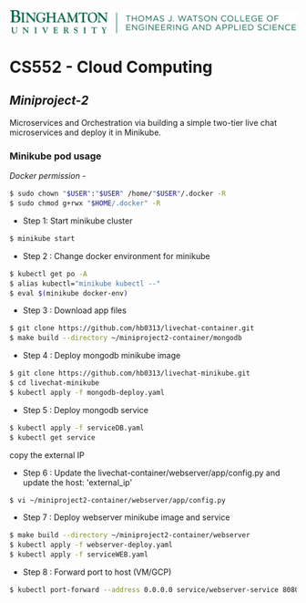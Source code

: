 [![N|Solid](.images/BU-LockupH-WatsonCollege-342.png)](https://www.binghamton.edu/computer-science/index.html)

# CS552 - Cloud Computing

## _Miniproject-2_

Microservices and Orchestration via building a simple two-tier live chat microservices and deploy it in Minikube.

### Minikube pod usage

_Docker permission -_

```sh
$ sudo chown "$USER":"$USER" /home/"$USER"/.docker -R
$ sudo chmod g+rwx "$HOME/.docker" -R
````

- Step 1: Start minikube cluster

```sh
$ minikube start
```

- Step 2 : Change docker environment for minikube 

```sh
$ kubectl get po -A
$ alias kubectl="minikube kubectl --"
$ eval $(minikube docker-env)
```

- Step 3 : Download app files

```sh
$ git clone https://github.com/hb0313/livechat-container.git
$ make build --directory ~/miniproject2-container/mongodb
```

- Step 4 : Deploy mongodb minikube image

```sh
$ git clone https://github.com/hb0313/livechat-minikube.git
$ cd livechat-minikube
$ kubectl apply -f mongodb-deploy.yaml
```

- Step 5 : Deploy mongodb service

```sh
$ kubectl apply -f serviceDB.yaml
$ kubectl get service
```

copy the external IP

- Step 6 : Update the livechat-container/webserver/app/config.py and update the host: 'external_ip'

```sh
$ vi ~/miniproject2-container/webserver/app/config.py
```

- Step 7 : Deploy webserver minikube image and service

```sh
$ make build --directory ~/miniproject2-container/webserver
$ kubectl apply -f webserver-deploy.yaml
$ kubectl apply -f serviceWEB.yaml
```

- Step 8 : Forward port to host (VM/GCP)

```sh
$ kubectl port-forward --address 0.0.0.0 service/webserver-service 8080:8080
```
